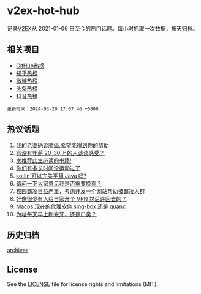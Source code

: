# v2ex-hot-hub

 记录[V2EX](https://www.v2ex.com/)从 2021-01-06 日至今的热门话题。每小时抓取一次数据，按天[归档](archives)。
 
 ## 相关项目

- [GitHub热榜](https://github.com/lonnyzhang423/github-hot-hub)
- [知乎热榜](https://github.com/lonnyzhang423/zhihu-hot-hub)
- [微博热榜](https://github.com/lonnyzhang423/weibo-hot-hub)
- [头条热榜](https://github.com/lonnyzhang423/toutiao-hot-hub)
- [抖音热榜](https://github.com/lonnyzhang423/douyin-hot-hub)


 `更新时间：2024-03-20 17:07:46 +0800`

## 热议话题

1. [我的老婆确诊肺癌,希望能得到你的帮助](https://www.v2ex.com/t/1025234)
1. [有没有年薪 20-30 万的人谈谈感受？](https://www.v2ex.com/t/1025322)
1. [求推荐此生必读的书籍!](https://www.v2ex.com/t/1025266)
1. [你们有多长时间没运动过了](https://www.v2ex.com/t/1025312)
1. [kotlin 可以完美平替 Java 吗?](https://www.v2ex.com/t/1025262)
1. [请问一下大家意见我是否需要换车？](https://www.v2ex.com/t/1025275)
1. [校园霸凌日益严重，考虑开发一个网站帮助被霸凌人群](https://www.v2ex.com/t/1025332)
1. [好像很少有人给自家开个 VPN 然后连回去的？](https://www.v2ex.com/t/1025218)
1. [Macos 现在的代理软件 sing-box 还是 quanx](https://www.v2ex.com/t/1025167)
1. [为啥每天早上刷完牙，还是口臭？](https://www.v2ex.com/t/1025273)

## 历史归档

[archives](archives)

## License

See the [LICENSE](LICENSE) file for license rights and limitations (MIT).
